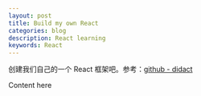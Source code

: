 ```yaml
---
layout: post
title: Build my own React
categories: blog
description: React learning
keywords: React
---
```


创建我们自己的一个 React 框架吧。参考：[github - didact][1]

Content here


[1]: https://github.com/pomber/didact